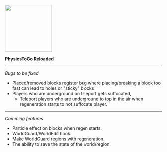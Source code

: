 <img src="https://imgur.com/cCjihnu.png" width="150px" height="150px">

**PhysicsToGo Reloaded**


***

*Bugs to be fixed*

 - Placed/removed blocks register bug where placing/breaking a block too fast can lead to holes or "sticky" blocks
 - Players who are underground on teleport gets suffocated,
   - Teleport players who are underground to top in the air when regeneration starts to not suffocate player.

***
 
 *Comming features*
 
  - Particle effect on blocks when regen starts.
  - WorldGuard/WorldEdit hook.
  - Make WorldGuard regions with regeneration.
  - The ability to save the state of the world/region.


